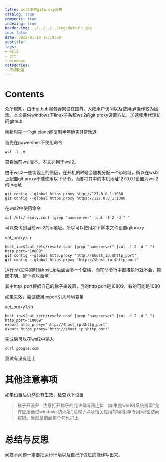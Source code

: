 ```yaml
---
title: wsl2下的gitproxy设置
catalog: true
comments: true
indexing: true
header-img: ../../../../img/default.jpg
top: false
date: 2022-01-19 15:19:08
subtitle:
tags:
- wsl2
- git
- windows
categories:
- 环境配置
---
```

# Contents
众所周知，由于github服务器架设在国外，大陆用户访问以及使用git操作较为困难。本文提供windows下linux子系统wsl2的git proxy设置方法，加速使用代理访问github

萌新时期一个git clone能复制半年确实非常劝退


首先在powershell下使用命令
~~~
wsl -l -v
~~~
查看当前wsl版本。本文适用于wsl2。

由于wsl2一些实现上的原因，在开机的时候会随机分配一个ip地址，所以在wsl2上配置git proxy不能使用以下命令，而要将其中的本机地址127.0.0.1设置为wsl2的ip地址
~~~
git config --global https.proxy http://127.0.0.1:1080
git config --global https.proxy https://127.0.0.1:1080
~~~


在wsl2中使用命令
~~~
cat /etc/resolv.conf |grep "nameserver" |cut -f 2 -d " "
~~~
可以查询到当前wsl2的ip地址。所以可以使用如下脚本文件设置gitproxy

set_proxy.sh
~~~
host_ip=$(cat /etc/resolv.conf |grep "nameserver" |cut -f 2 -d " ")
http_port="10809"
git config --global http.proxy "http://$host_ip:$http_port"
git config --global https.proxy "http://$host_ip:$http_port"
~~~
运行.sh文件的时候host_ip后面会多一个空格，而在命令行中直接执行就不会，原因不明。留个坑以后填

其中http_port根据自己的梯子来设置，我的http port是10809，有的可能是1080

如果失效，尝试使用export引入环境变量

set_proxy1.sh
~~~
host_ip=$(cat /etc/resolv.conf |grep "nameserver" |cut -f 2 -d " ")
http_port="10809"
export http_proxy="http://$host_ip:$http_port"
export https_proxy="http://$host_ip:$http_port"
~~~

完成后可以在wsl2中输入
~~~
curl google.com
~~~
测试有没有连上
# 其他注意事项
如果设置后仍然没有生效，检查以下设置
> 梯子开没开
> &nbsp;
> 注意打开梯子的允许局域网连接
> &nbsp;
> (如果是win10)系统搜索“允许应用通过windows防火墙”,给梯子以及相关应用的局域网(专用网络)访问权限。当然最前面那个勾也打上

# 总结与反思
问技术问题一定要把运行环境以及自己所做过的操作写出来。
